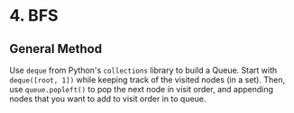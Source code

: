 # 4. BFS

## General Method

Use `deque` from Python's `collections` library to build a Queue. Start with `deque([root, 1])` while keeping track of the visited nodes \(in a set\). Then, use `queue.popleft()` to pop the next node in visit order, and appending nodes that you want to add to visit order in to queue.

